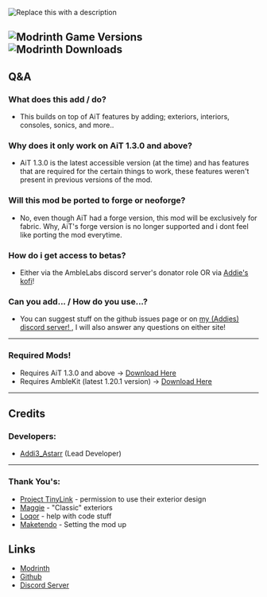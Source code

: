 ![Replace this with a description](https://cdn.modrinth.com/data/cached_images/95e918d0f5e8fea049cf34eede40dd05fdaab879.png)



![Modrinth Game Versions](https://img.shields.io/modrinth/game-versions/ait-extras?link=https%3A%2F%2Fmodrinth.com%2Fmod%2Fait%2Fversions)
![Modrinth Downloads](https://img.shields.io/modrinth/dt/ait-extras?logo=modrinth&link=https%3A%2F%2Fmodrinth.com%2Fmod%2Fait)
---------
## Q&A

### What does this add / do?

- This builds on top of AiT features by adding; exteriors, interiors, consoles, sonics, and more..

### Why does it only work on AiT 1.3.0 and above?

- AiT 1.3.0 is the latest accessible version (at the time) and has features that are required for the certain things to work, these features weren't present in previous versions of the mod.

### Will this mod be ported to forge or neoforge?

- No, even though AiT had a forge version, this mod will be exclusively for fabric. Why, AiT's forge version is no longer supported and i dont feel like porting the mod everytime.


### How do i get access to betas?
- Either via the AmbleLabs discord server's donator role OR via [Addie's kofi](https://ko-fi.com/addi3dabaddie)!

### Can you add... / How do you use...?
- You can suggest stuff on the github issues page or on [my (Addies) discord server!
  ](https://discord.com/invite/cRPjGDy37p), I will also answer any questions on either site!

---------------

### Required Mods!

- Requires AiT 1.3.0 and above -> [Download Here](https://modrinth.com/mod/ait/versions)
- Requires AmbleKit (latest 1.20.1 version) -> [Download Here](https://modrinth.com/mod/amblekit/versions)

-----------
## Credits

### Developers:
- [Addi3_Astarr](https://modrinth.com/user/Addi3_Astarr) (Lead Developer)

---
### Thank You's:

- [Project TinyLink](https://www.youtube.com/@projecttinylink7986) - permission to use their exterior design
- [Maggie](https://discord.com/channels/1213989169878274068/1289647140485861438) - "Classic" exteriors
- [Loqor](https://loqor.dev) - help with code stuff
- [Maketendo](https://modrinth.com/user/Maketendo) - Setting the mod up

## Links
- [Modrinth](https://modrinth.com/project/ait-extras)
- [Github](https://github.com/amblelabs/ait-extras)
- [Discord Server](https://discord.gg/5JDKuzarcS)
